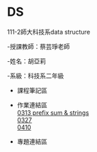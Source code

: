 # DS
111-2師大科技系data structure

-授課教師：蔡芸琤老師

-姓名：胡亞莉  

-系級：科技系二年級

* 課程筆記區
    

* 作業連結區
    <br />  [0313 prefix sum & strings](https://youtu.be/wIfLEZjFFNM)
    <br />  [0327](https://youtu.be/ibqTqijR8cA)
    <br />  [0410](https://youtu.be/llKFpD8EoDQ)

* 專題連結區
   